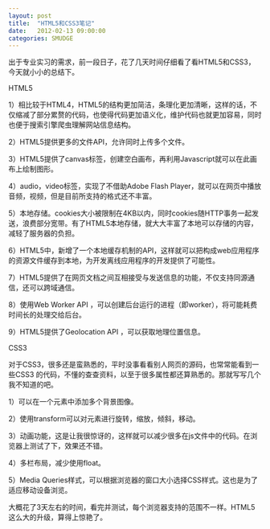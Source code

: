 ```yaml
---
layout: post
title:  "HTML5和CSS3笔记"
date:   2012-02-13 09:00:00
categories: SMUDGE
---
```


出于专业实习的需求，前一段日子，花了几天时间仔细看了看HTML5和CSS3，今天就小小的总结下。



HTML5

1）相比较于HTML4，HTML5的结构更加简洁，条理化更加清晰，这样的话，不仅缩减了部分累赘的代码，也使得代码更加语义化，维护代码也就更加容易，同时也便于搜索引擎爬虫理解网站信息结构。

2）HTML5提供更多的文件API，允许同时上传多个文件。

3）HTML5提供了canvas标签，创建空白画布，再利用Javascript就可以在此画布上绘制图形。

4）audio，video标签，实现了不借助Adobe Flash Player，就可以在网页中播放音频，视频，但是目前所支持的格式还不丰富。

5）本地存储。cookies大小被限制在4KB以内，同时cookies随HTTP事务一起发送，浪费部分宽带。有了HTML5本地存储，就大大丰富了本地可以存储的内容，减轻了服务器的负担。

6）HTML5中，新增了一个本地缓存机制的API，这样就可以把构成web应用程序的资源文件缓存到本地，为开发离线应用程序的开发提供了可能性。

7）HTML5提供了在网页文档之间互相接受与发送信息的功能，不仅支持同源通信，还可以跨域通信。

8）使用Web Worker API ，可以创建后台运行的进程（即worker），将可能耗费时间长的处理交给后台。

9）HTML5提供了Geolocation API ，可以获取地理位置信息。



CSS3

对于CSS3，很多还是蛮熟悉的，平时没事看看别人网页的源码，也常常能看到一些CSS3 的代码，不懂的查查资料，以至于很多属性都还算熟悉的。那就写写几个我不知道的吧。

1）可以在一个元素中添加多个背景图像。

2）使用transform可以对元素进行旋转，缩放，倾斜，移动。

3）动画功能，这是让我很惊讶的，这样就可以减少很多在js文件中的代码。在浏览器上测试了下，效果还不错。

4）多栏布局，减少使用float。

5）Media Queries样式，可以根据浏览器的窗口大小选择CSS样式。这也是为了适应移动设备浏览。



大概花了3天左右的时间，看完并测试，每个浏览器支持的范围不一样。HTML5这么大的升级，算得上惊艳了。

